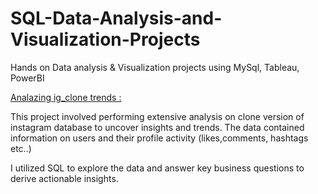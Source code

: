 # SQL-Data-Analysis-and-Visualization-Projects
Hands on Data analysis &amp; Visualization projects using MySql, Tableau, PowerBI

[Analazing ig_clone trends :](https://github.com/Afekatz/SQL-Data-Analysis-and-Visualization-Projects/tree/main/ig_clone%20project)

This project involved performing extensive analysis on clone version of instagram  database to uncover insights and trends.
The data contained information on users and their profile activity (likes,comments, hashtags etc..)

I utilized SQL to explore the data and answer key business questions to derive actionable insights.


